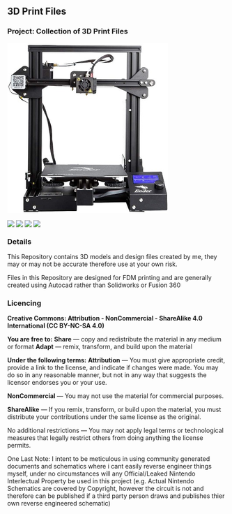 ## 3D Print Files <img alt="" align="right" src="https://img.shields.io/badge/CAD-Autocad-informational?style=flat&logo=Autodesk&logoColor=white&color=E51937" />

### **Project**: Collection of 3D Print Files <img alt="" align="right" src="https://img.shields.io/badge/Status-Unmanaged-informational?style=flat&logoColor=white&color=F96F29" />


<!-- Repo Cover Image -->
<img alt="" align="center" src="https://github.com/CrashOverrideProductions/Ender_3_Pro-Dual-Extruder/blob/master/ProjectImages/E3Stock.jpg?raw=true" />
</p>

<!-- Repo Stats -->
<img align="center" src="https://img.shields.io/github/commit-activity/m/CrashOverrideProductions/3D-Print-Files"> <img align="center" src="https://img.shields.io/github/last-commit/CrashOverrideProductions/3D-Print-Files"> <img align="center" src="https://img.shields.io/github/3D-Print-Files/code-size/CrashOverrideProductions/3D-Print-Files"> <img align="center" src="https://img.shields.io/github/directory-file-count/CrashOverrideProductions/FDSLoader">

<!-- Repo Intro -->
### Details
This Repository contains 3D models and design files created by me, they may or may not be accurate therefore use at your own risk.

Files in this Repository are designed for FDM printing and are generally created using Autocad rather than Solidworks or Fusion 360

<!-- To Do List -->
<!--
### Project To Do List
- [ ] More to add as I think of it
- [ ] List Items Here

### Repo To Do List
- [ ] More to add as i think of it

-->
<!-- Licencing Always at the Bottom -->
### Licencing <img alt="" align="right" src="https://img.shields.io/badge/Licence-CC--BY--NC--SA--4.0-informational?style=flat&logo=Creative%20Commons&logoColor=white&color=EF9421" />

**Creative Commons: Attribution - NonCommercial - ShareAlike 4.0 International (CC BY-NC-SA 4.0)**

**You are free to:**
**Share** — copy and redistribute the material in any medium or format
**Adapt** — remix, transform, and build upon the material

**Under the following terms:**
**Attribution** — You must give appropriate credit, provide a link to the license, and indicate if changes were made. You may do so in any reasonable manner, but not in any way that suggests the licensor endorses you or your use.

**NonCommercial** — You may not use the material for commercial purposes.

**ShareAlike** — If you remix, transform, or build upon the material, you must distribute your contributions under the same license as the original.

No additional restrictions — You may not apply legal terms or technological measures that legally restrict others from doing anything the license permits.

One Last Note: I intent to be meticulous in using community generated documents and schematics where i cant easily reverse engineer things myself, under no circumstances will any Official/Leaked Nintendo Interlectual Property be used in this project (e.g. Actual Nintendo Schematics are covered by Copyright, however the circuit is not and therefore can be published if a third party person draws and publishes thier own reverse engineered schematic)



